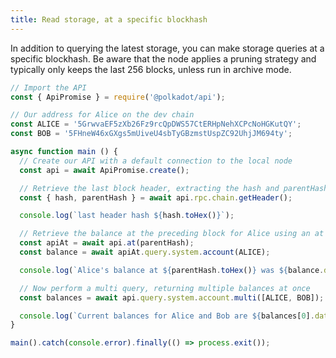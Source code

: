 ```yaml
---
title: Read storage, at a specific blockhash
---
```


In addition to querying the latest storage, you can make storage queries at a specific blockhash. Be aware that the node applies a pruning strategy and typically only keeps the last 256 blocks, unless run in archive mode.

```javascript
// Import the API
const { ApiPromise } = require('@polkadot/api');

// Our address for Alice on the dev chain
const ALICE = '5GrwvaEF5zXb26Fz9rcQpDWS57CtERHpNehXCPcNoHGKutQY';
const BOB = '5FHneW46xGXgs5mUiveU4sbTyGBzmstUspZC92UhjJM694ty';

async function main () {
  // Create our API with a default connection to the local node
  const api = await ApiPromise.create();

  // Retrieve the last block header, extracting the hash and parentHash
  const { hash, parentHash } = await api.rpc.chain.getHeader();

  console.log(`last header hash ${hash.toHex()}`);

  // Retrieve the balance at the preceding block for Alice using an at api
  const apiAt = await api.at(parentHash);
  const balance = await apiAt.query.system.account(ALICE);

  console.log(`Alice's balance at ${parentHash.toHex()} was ${balance.data.free}`);

  // Now perform a multi query, returning multiple balances at once
  const balances = await api.query.system.account.multi([ALICE, BOB]);

  console.log(`Current balances for Alice and Bob are ${balances[0].data.free} and ${balances[1].data.free}`);
}

main().catch(console.error).finally(() => process.exit());
```
